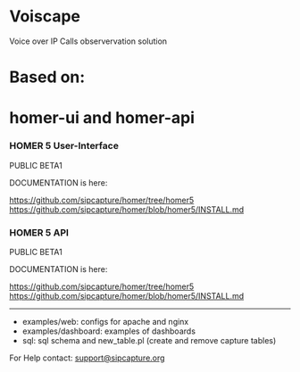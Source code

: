 # Voiscape
Voice over IP Calls observervation solution

# Based on:

# homer-ui and homer-api

### HOMER 5 User-Interface
PUBLIC BETA1

DOCUMENTATION is here:

https://github.com/sipcapture/homer/tree/homer5
https://github.com/sipcapture/homer/blob/homer5/INSTALL.md

### HOMER 5 API

PUBLIC BETA1

DOCUMENTATION is here:

https://github.com/sipcapture/homer/tree/homer5
https://github.com/sipcapture/homer/blob/homer5/INSTALL.md

------------

* examples/web: configs for apache and nginx
* examples/dashboard: examples of dashboards
* sql: sql schema and new_table.pl (create and remove capture tables)

For Help contact: support@sipcapture.org
